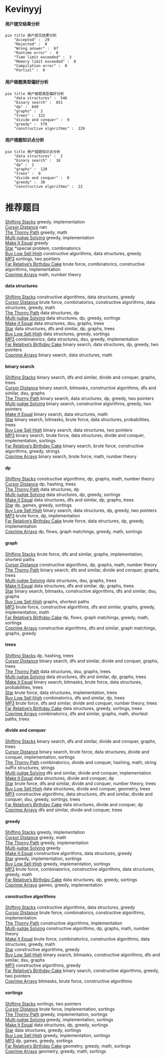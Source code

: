 # Kevinyyj
<!-- tabs:start -->
#### **用户提交结果分析**

```mermaid
pie title 用户提交结果分析
    "Accepted" :  29
    "Rejected" :  0
    "Wrong answer" :  67
    "Runtime error" :  0
    "Time limit exceeded" :  3
    "Memory limit exceeded" :  0
    "Compilation error" :  0
    "Partial" :  0
```
#### **用户做题类型偏好分析**

```mermaid
pie title 用户做题类型偏好分析
    "data structures" :  546
    "binary search" :  651
    "dp" :  649
    "graphs" :  2
    "trees" :  122
    "divide and conquer" :  9
    "greedy" :  579
    "constructive algorithms" :  229
```
#### **用户错题知识点分析**

```mermaid
pie title 用户错题知识点分析
    "data structures" :  2
    "binary search" :  18
    "dp" :  2
    "graphs" :  120
    "trees" :  0
    "divide and conquer" :  0
    "greedy" :  38
    "constructive algorithms" :  22
```
<!-- tabs:end -->
# 推荐题目
[Shifting Stacks](http://codeforces.com/problemset/problem/1486/A)		greedy,
                        implementation		  
[Cursor Distance](http://codeforces.com/problemset/problem/1246/F)		nan		  
[The Thorny Path](http://codeforces.com/problemset/problem/1411/F)		greedy,
                        math		  
[Multi-judge Solving](http://codeforces.com/problemset/problem/825/C)		greedy,
                        implementation		  
[Make It Equal](http://codeforces.com/problemset/problem/1065/C)		greedy		  
[Star](http://codeforces.com/problemset/problem/171/B)		*special problem,
                        combinatorics		  
[Buy Low Sell High](https://codeforces.com/contest/866/problem/D)		constructive algorithms,
                        data structures,
                        greedy		  
[MP3](https://codeforces.com/contest/1199/problem/C)		sortings,
                        two pointers		  
[Far Relative’s Birthday Cake](http://codeforces.com/problemset/problem/629/A)		brute force,
                        combinatorics,
                        constructive algorithms,
                        implementation		  
[Coprime Arrays](http://codeforces.com/problemset/problem/915/G)		math,
                        number theory		  
<!-- tabs:start -->
#### **data structures**
[Shifting Stacks](https://codeforces.com/contest/866/problem/D)		constructive algorithms,
                        data structures,
                        greedy		  
[Cursor Distance](https://codeforces.com/contest/1277/problem/F)		brute force,
                        combinatorics,
                        constructive algorithms,
                        data structures,
                        greedy,
                        math		  
[The Thorny Path](http://codeforces.com/problemset/problem/939/F)		data structures,
                        dp		  
[Multi-judge Solving](http://codeforces.com/problemset/problem/1253/E)		data structures,
                        dp,
                        greedy,
                        sortings		  
[Make It Equal](http://codeforces.com/problemset/problem/915/F)		data structures,
                        dsu,
                        graphs,
                        trees		  
[Star](http://codeforces.com/problemset/problem/1111/E)		data structures,
                        dfs and similar,
                        dp,
                        graphs,
                        trees		  
[Buy Low Sell High](http://codeforces.com/problemset/problem/1310/A)		data structures,
                        greedy,
                        sortings		  
[MP3](http://codeforces.com/problemset/problem/1442/B)		combinatorics,
                        data structures,
                        dsu,
                        greedy,
                        implementation		  
[Far Relative’s Birthday Cake](http://codeforces.com/problemset/problem/1492/C)		binary search,
                        data structures,
                        dp,
                        greedy,
                        two pointers		  
[Coprime Arrays](http://codeforces.com/problemset/problem/1490/G)		binary search,
                        data structures,
                        math		  
#### **binary search**
[Shifting Stacks](http://codeforces.com/problemset/problem/842/E)		binary search,
                        dfs and similar,
                        divide and conquer,
                        graphs,
                        trees		  
[Cursor Distance](http://codeforces.com/problemset/problem/1361/C)		binary search,
                        bitmasks,
                        constructive algorithms,
                        dfs and similar,
                        dsu,
                        graphs		  
[The Thorny Path](http://codeforces.com/problemset/problem/1492/C)		binary search,
                        data structures,
                        dp,
                        greedy,
                        two pointers		  
[Multi-judge Solving](http://codeforces.com/problemset/problem/1463/D)		binary search,
                        constructive algorithms,
                        greedy,
                        two pointers		  
[Make It Equal](http://codeforces.com/problemset/problem/1490/G)		binary search,
                        data structures,
                        math		  
[Star](http://codeforces.com/problemset/problem/1479/D)		binary search,
                        bitmasks,
                        brute force,
                        data structures,
                        probabilities,
                        trees		  
[Buy Low Sell High](http://codeforces.com/problemset/problem/1436/E)		binary search,
                        data structures,
                        two pointers		  
[MP3](http://codeforces.com/problemset/problem/1461/D)		binary search,
                        brute force,
                        data structures,
                        divide and conquer,
                        implementation,
                        sortings		  
[Far Relative’s Birthday Cake](http://codeforces.com/problemset/problem/1493/C)		binary search,
                        brute force,
                        constructive algorithms,
                        greedy,
                        strings		  
[Coprime Arrays](http://codeforces.com/problemset/problem/1487/D)		binary search,
                        brute force,
                        math,
                        number theory		  
#### **dp**
[Shifting Stacks](https://codeforces.com/contest/800/problem/C)		constructive algorithms,
                        dp,
                        graphs,
                        math,
                        number theory		  
[Cursor Distance](http://codeforces.com/problemset/problem/718/D)		dp,
                        hashing,
                        trees		  
[The Thorny Path](http://codeforces.com/problemset/problem/939/F)		data structures,
                        dp		  
[Multi-judge Solving](http://codeforces.com/problemset/problem/1253/E)		data structures,
                        dp,
                        greedy,
                        sortings		  
[Make It Equal](http://codeforces.com/problemset/problem/1111/E)		data structures,
                        dfs and similar,
                        dp,
                        graphs,
                        trees		  
[Star](http://codeforces.com/problemset/problem/1472/D)		dp,
                        games,
                        greedy,
                        sortings		  
[Buy Low Sell High](http://codeforces.com/problemset/problem/1492/C)		binary search,
                        data structures,
                        dp,
                        greedy,
                        two pointers		  
[MP3](https://codeforces.com/contest/1457/problem/C)		brute force,
                        dp,
                        implementation		  
[Far Relative’s Birthday Cake](http://codeforces.com/problemset/problem/1491/C)		brute force,
                        data structures,
                        dp,
                        greedy,
                        implementation		  
[Coprime Arrays](http://codeforces.com/problemset/problem/1437/C)		dp,
                        flows,
                        graph matchings,
                        greedy,
                        math,
                        sortings		  
#### **graph**
[Shifting Stacks](http://codeforces.com/problemset/problem/254/D)		brute force,
                        dfs and similar,
                        graphs,
                        implementation,
                        shortest paths		  
[Cursor Distance](https://codeforces.com/contest/800/problem/C)		constructive algorithms,
                        dp,
                        graphs,
                        math,
                        number theory		  
[The Thorny Path](http://codeforces.com/problemset/problem/842/E)		binary search,
                        dfs and similar,
                        divide and conquer,
                        graphs,
                        trees		  
[Multi-judge Solving](http://codeforces.com/problemset/problem/915/F)		data structures,
                        dsu,
                        graphs,
                        trees		  
[Make It Equal](http://codeforces.com/problemset/problem/1111/E)		data structures,
                        dfs and similar,
                        dp,
                        graphs,
                        trees		  
[Star](http://codeforces.com/problemset/problem/1361/C)		binary search,
                        bitmasks,
                        constructive algorithms,
                        dfs and similar,
                        dsu,
                        graphs		  
[Buy Low Sell High](https://codeforces.com/contest/1483/problem/D)		graphs,
                        shortest paths		  
[MP3](http://codeforces.com/problemset/problem/1487/C)		brute force,
                        constructive algorithms,
                        dfs and similar,
                        graphs,
                        greedy,
                        implementation,
                        math		  
[Far Relative’s Birthday Cake](http://codeforces.com/problemset/problem/1437/C)		dp,
                        flows,
                        graph matchings,
                        greedy,
                        math,
                        sortings		  
[Coprime Arrays](http://codeforces.com/problemset/problem/1470/D)		constructive algorithms,
                        dfs and similar,
                        graph matchings,
                        graphs,
                        greedy		  
#### **trees**
[Shifting Stacks](http://codeforces.com/problemset/problem/718/D)		dp,
                        hashing,
                        trees		  
[Cursor Distance](http://codeforces.com/problemset/problem/842/E)		binary search,
                        dfs and similar,
                        divide and conquer,
                        graphs,
                        trees		  
[The Thorny Path](http://codeforces.com/problemset/problem/915/F)		data structures,
                        dsu,
                        graphs,
                        trees		  
[Multi-judge Solving](http://codeforces.com/problemset/problem/1111/E)		data structures,
                        dfs and similar,
                        dp,
                        graphs,
                        trees		  
[Make It Equal](http://codeforces.com/problemset/problem/1479/D)		binary search,
                        bitmasks,
                        brute force,
                        data structures,
                        probabilities,
                        trees		  
[Star](http://codeforces.com/problemset/problem/1511/C)		brute force,
                        data structures,
                        implementation,
                        trees		  
[Buy Low Sell High](http://codeforces.com/problemset/problem/1499/F)		combinatorics,
                        dfs and similar,
                        dp,
                        trees		  
[MP3](http://codeforces.com/problemset/problem/1491/E)		brute force,
                        dfs and similar,
                        divide and conquer,
                        number theory,
                        trees		  
[Far Relative’s Birthday Cake](http://codeforces.com/problemset/problem/1466/D)		data structures,
                        greedy,
                        sortings,
                        trees		  
[Coprime Arrays](http://codeforces.com/problemset/problem/1495/D)		combinatorics,
                        dfs and similar,
                        graphs,
                        math,
                        shortest paths,
                        trees		  
#### **divide and conquer**
[Shifting Stacks](http://codeforces.com/problemset/problem/842/E)		binary search,
                        dfs and similar,
                        divide and conquer,
                        graphs,
                        trees		  
[Cursor Distance](http://codeforces.com/problemset/problem/1461/D)		binary search,
                        brute force,
                        data structures,
                        divide and conquer,
                        implementation,
                        sortings		  
[The Thorny Path](http://codeforces.com/problemset/problem/1466/G)		combinatorics,
                        divide and conquer,
                        hashing,
                        math,
                        string suffix structures,
                        strings		  
[Multi-judge Solving](http://codeforces.com/problemset/problem/1490/D)		dfs and similar,
                        divide and conquer,
                        implementation		  
[Make It Equal](https://codeforces.com/contest/1483/problem/C)		data structures,
                        divide and conquer,
                        dp		  
[Star](http://codeforces.com/problemset/problem/1491/E)		brute force,
                        dfs and similar,
                        divide and conquer,
                        number theory,
                        trees		  
[Buy Low Sell High](http://codeforces.com/problemset/problem/1303/G)		data structures,
                        divide and conquer,
                        geometry,
                        trees		  
[MP3](http://codeforces.com/problemset/problem/1494/D)		constructive algorithms,
                        data structures,
                        dfs and similar,
                        divide and conquer,
                        dsu,
                        greedy,
                        sortings,
                        trees		  
[Far Relative’s Birthday Cake](http://codeforces.com/problemset/problem/1482/E)		data structures,
                        divide and conquer,
                        dp		  
[Coprime Arrays](http://codeforces.com/problemset/problem/566/C)		dfs and similar,
                        divide and conquer,
                        trees		  
#### **greedy**
[Shifting Stacks](http://codeforces.com/problemset/problem/1486/A)		greedy,
                        implementation		  
[Cursor Distance](http://codeforces.com/problemset/problem/1411/F)		greedy,
                        math		  
[The Thorny Path](http://codeforces.com/problemset/problem/825/C)		greedy,
                        implementation		  
[Multi-judge Solving](http://codeforces.com/problemset/problem/1065/C)		greedy		  
[Make It Equal](https://codeforces.com/contest/866/problem/D)		constructive algorithms,
                        data structures,
                        greedy		  
[Star](http://codeforces.com/problemset/problem/609/A)		greedy,
                        implementation,
                        sortings		  
[Buy Low Sell High](http://codeforces.com/problemset/problem/16/B)		greedy,
                        implementation,
                        sortings		  
[MP3](https://codeforces.com/contest/1277/problem/F)		brute force,
                        combinatorics,
                        constructive algorithms,
                        data structures,
                        greedy,
                        math		  
[Far Relative’s Birthday Cake](http://codeforces.com/problemset/problem/1253/E)		data structures,
                        dp,
                        greedy,
                        sortings		  
[Coprime Arrays](http://codeforces.com/problemset/problem/1155/B)		games,
                        greedy,
                        implementation		  
#### **constructive algorithms**
[Shifting Stacks](https://codeforces.com/contest/866/problem/D)		constructive algorithms,
                        data structures,
                        greedy		  
[Cursor Distance](http://codeforces.com/problemset/problem/629/A)		brute force,
                        combinatorics,
                        constructive algorithms,
                        implementation		  
[The Thorny Path](https://codeforces.com/contest/312/problem/C)		constructive algorithms,
                        implementation		  
[Multi-judge Solving](https://codeforces.com/contest/800/problem/C)		constructive algorithms,
                        dp,
                        graphs,
                        math,
                        number theory		  
[Make It Equal](https://codeforces.com/contest/1277/problem/F)		brute force,
                        combinatorics,
                        constructive algorithms,
                        data structures,
                        greedy,
                        math		  
[Star](http://codeforces.com/problemset/problem/1450/F)		constructive algorithms,
                        greedy		  
[Buy Low Sell High](http://codeforces.com/problemset/problem/1361/C)		binary search,
                        bitmasks,
                        constructive algorithms,
                        dfs and similar,
                        dsu,
                        graphs		  
[MP3](http://codeforces.com/problemset/problem/1493/A)		constructive algorithms,
                        greedy		  
[Far Relative’s Birthday Cake](http://codeforces.com/problemset/problem/1463/D)		binary search,
                        constructive algorithms,
                        greedy,
                        two pointers		  
[Coprime Arrays](https://codeforces.com/contest/1456/problem/B)		bitmasks,
                        brute force,
                        constructive algorithms		  
#### **sortings**
[Shifting Stacks](https://codeforces.com/contest/1199/problem/C)		sortings,
                        two pointers		  
[Cursor Distance](http://codeforces.com/problemset/problem/558/A)		brute force,
                        implementation,
                        sortings		  
[The Thorny Path](http://codeforces.com/problemset/problem/609/A)		greedy,
                        implementation,
                        sortings		  
[Multi-judge Solving](http://codeforces.com/problemset/problem/16/B)		greedy,
                        implementation,
                        sortings		  
[Make It Equal](http://codeforces.com/problemset/problem/1253/E)		data structures,
                        dp,
                        greedy,
                        sortings		  
[Star](http://codeforces.com/problemset/problem/1310/A)		data structures,
                        greedy,
                        sortings		  
[Buy Low Sell High](http://codeforces.com/problemset/problem/1427/B)		greedy,
                        implementation,
                        sortings		  
[MP3](http://codeforces.com/problemset/problem/1472/D)		dp,
                        games,
                        greedy,
                        sortings		  
[Far Relative’s Birthday Cake](https://codeforces.com/contest/1496/problem/C)		geometry,
                        greedy,
                        math,
                        sortings		  
[Coprime Arrays](http://codeforces.com/problemset/problem/1495/A)		geometry,
                        greedy,
                        math,
                        sortings		  
<!-- tabs:end -->
